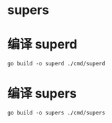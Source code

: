 # supers

# 编译 superd
```
go build -o superd ./cmd/superd
```
# 编译 supers

```
go build -o supers ./cmd/supers
```